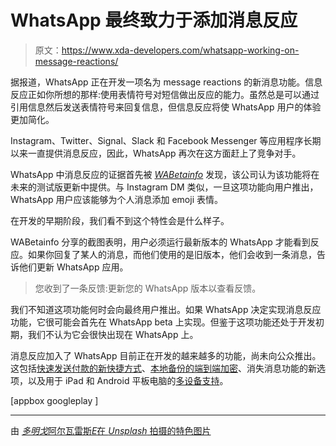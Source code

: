 # WhatsApp 最终致力于添加消息反应

> 原文：<https://www.xda-developers.com/whatsapp-working-on-message-reactions/>

据报道，WhatsApp 正在开发一项名为 message reactions 的新消息功能。信息反应正如你所想的那样:使用表情符号对短信做出反应的能力。虽然总是可以通过引用信息然后发送表情符号来回复信息，但信息反应将使 WhatsApp 用户的体验更加简化。

Instagram、Twitter、Signal、Slack 和 Facebook Messenger 等应用程序长期以来一直提供消息反应，因此，WhatsApp 再次在这方面赶上了竞争对手。

WhatsApp 中消息反应的证据首先被 [*WABetainfo*](https://wabetainfo.com/whatsapp-is-working-on-message-reactions/) 发现，该公司认为该功能将在未来的测试版更新中提供。与 Instagram DM 类似，一旦这项功能向用户推出，WhatsApp 用户应该能够为个人消息添加 emoji 表情。

在开发的早期阶段，我们看不到这个特性会是什么样子。

WABetainfo 分享的截图表明，用户必须运行最新版本的 WhatsApp 才能看到反应。如果你回复了某人的消息，而他们使用的是旧版本，他们会收到一条消息，告诉他们更新 WhatsApp 应用。

> 您收到了一条反馈:更新您的 WhatsApp 版本以查看反馈。

我们不知道这项功能何时会向最终用户推出。如果 WhatsApp 决定实现消息反应功能，它很可能会首先在 WhatsApp beta 上实现。但鉴于这项功能还处于开发初期，我们不认为它会很快出现在 WhatsApp 上。

消息反应加入了 WhatsApp 目前正在开发的越来越多的功能，尚未向公众推出。这包括[快速发送付款的新快捷方式](https://www.xda-developers.com/whatsapp-quicker-payments/)、[本地备份的端到端加密](https://www.xda-developers.com/whatsapp-prepares-end-to-end-encryption-local-backups/)、消失消息功能的新选项，以及用于 iPad 和 Android 平板电脑的[多设备支持](https://www.xda-developers.com/whatsapp-multi-device-ipads-tablets/)。

[appbox googleplay ]

* * *

由 [*多明戈*阿尔瓦雷斯*E*在 *Unsplash* 拍摄的特色图片](https://unsplash.com/photos/Cs3y8Mn6-Gk)